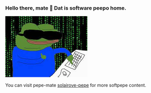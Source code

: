### Hello there, mate 👋 Dat is software peepo home.
![alt text](https://github.com/vlsidlyarevich/vlsidlyarevich/blob/main/peepo.jpeg?raw=true)

You can visit pepe-mate [solairove-pepe](https://github.com/solairerove) for more softpepe content.
<!--
**vlsidlyarevich/vlsidlyarevich** is a ✨ _special_ ✨ repository because its `README.md` (this file) appears on your GitHub profile.

Here are some ideas to get you started:

- 🔭 I’m currently working on ...
- 🌱 I’m currently learning ...
- 👯 I’m looking to collaborate on ...
- 🤔 I’m looking for help with ...
- 💬 Ask me about ...
- 📫 How to reach me: ...
- 😄 Pronouns: ...
- ⚡ Fun fact: ...
-->
